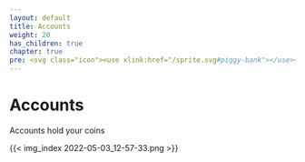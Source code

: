 ```yaml
---
layout: default
title: Accounts
weight: 20
has_children: true
chapter: true
pre: <svg class="icon"><use xlink:href="/sprite.svg#piggy-bank"></use></svg>
---
```


# Accounts

Accounts hold your coins

{{< img_index 2022-05-03_12-57-33.png >}}

